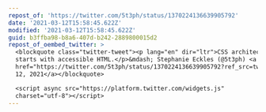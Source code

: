 ```yaml
---
repost_of: 'https://twitter.com/5t3ph/status/1370224136639905792'
date: '2021-03-12T15:58:45.622Z'
modified: '2021-03-12T15:58:45.622Z'
guid: b3ffba98-b8a6-407d-b242-2889800015d2
repost_of_oembed_twitter: >
  <blockquote class="twitter-tweet"><p lang="en" dir="ltr">CSS architecture
  starts with accessible HTML.</p>&mdash; Stephanie Eckles (@5t3ph) <a
  href="https://twitter.com/5t3ph/status/1370224136639905792?ref_src=twsrc%5Etfw">March
  12, 2021</a></blockquote>

  <script async src="https://platform.twitter.com/widgets.js"
  charset="utf-8"></script>
---
```

 
